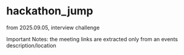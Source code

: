 # hackathon_jump
from 2025.09.05, interview challenge

Important Notes:
the meeting links are extracted only from an events description/location
